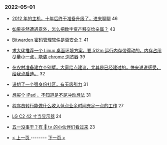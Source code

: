 ### 2022-05-01 
- [2012 年的主机，十年后终于准备升级了，进来聊聊](https://www.v2ex.com/t/850250) 46
- [如果突然遭遇意外，怎么把数字资产移交给亲属？](https://www.v2ex.com/t/850319) 43
- [Bitwarden 密码管理软件是否安全？](https://www.v2ex.com/t/850294) 41
- [求大佬推荐一个 Linux 桌面环境方案，要 512m 运行内存带得动的，内存占用尽量小一点，能装 chrome 浏览器](https://www.v2ex.com/t/850299) 39
- [在农村准备建立个别墅，大家给点建议，尤其是已经建过的，快来说说感受，给我点启迪。](https://www.v2ex.com/t/850379) 32
- [设想了一个强身份社区，有无吸引力](https://www.v2ex.com/t/850266) 31
- [想买个 iPad ，不知道是不是冲动想法](https://www.v2ex.com/t/850278) 31
- [程序员转行能做什么收入低点业余时间充足一点的工作](https://www.v2ex.com/t/850303) 27
- [LG C2 42 寸当显示器](https://www.v2ex.com/t/850286) 24
- [五一没事干？有  tv 的小伙伴们看过来](https://www.v2ex.com/t/850326) 23 

- [ < 上一页 ](https://github.com/able8/v2ex-hot-record/blob/master/2022-04-30.md) -------- [ 下一页 > ](https://github.com/able8/v2ex-hot-record/blob/master/2022-05-02.md)